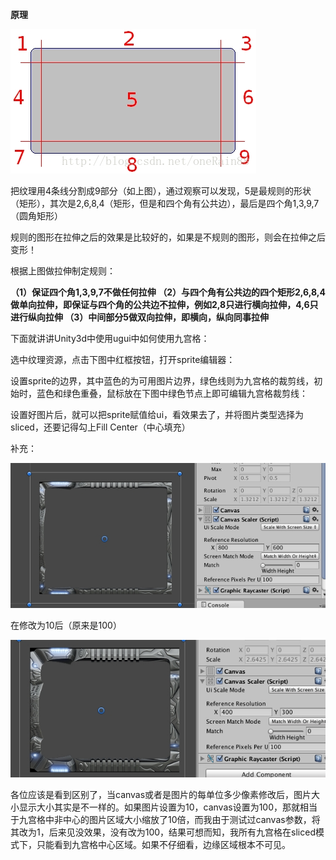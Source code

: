 **原理**

![](../Images/39db90823984af21b968590dcbc644af.jpg)

把纹理用4条线分割成9部分（如上图），通过观察可以发现，5是最规则的形状（矩形），其次是2,6,8,4（矩形，但是和四个角有公共边），最后是四个角1,3,9,7（圆角矩形）

规则的图形在拉伸之后的效果是比较好的，如果是不规则的图形，则会在拉伸之后变形！

根据上图做拉伸制定规则：

**（1）保证四个角1,3,9,7不做任何拉伸 （2）与四个角有公共边的四个矩形2,6,8,4做单向拉伸，即保证与四个角的公共边不拉伸，例如2,8只进行横向拉伸，4,6只进行纵向拉伸 （3）中间部分5做双向拉伸，即横向，纵向同事拉伸**





下面就讲讲Unity3d中使用ugui中如何使用九宫格：

选中纹理资源，点击下图中红框按钮，打开sprite编辑器：

设置sprite的边界，其中蓝色的为可用图片边界，绿色线则为九宫格的裁剪线，初始时，蓝色和绿色重叠，鼠标放在下图中绿色节点上即可编辑九宫格裁剪线：

设置好图片后，就可以把sprite赋值给ui，看效果去了，并将图片类型选择为sliced，还要记得勾上Fill Center（中心填充）





补充：

![](../Images/5b934a2d37a66608dc177ff6806392f7.jpg)

在修改为10后（原来是100）

![](../Images/60df282931bca6b1177f48d66328fc2d.jpg)

各位应该是看到区别了，当canvas或者是图片的每单位多少像素修改后，图片大小显示大小其实是不一样的。如果图片设置为10，canvas设置为100，那就相当于九宫格中非中心的图片区域大小缩放了10倍，而我由于测试过canvas参数，将其改为1，后来见没效果，没有改为100，结果可想而知，我所有九宫格在sliced模式下，只能看到九宫格中心区域。如果不仔细看，边缘区域根本不可见。